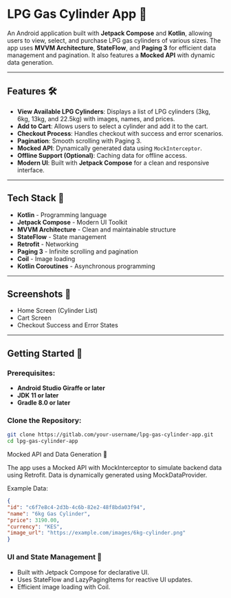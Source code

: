# LPG Gas Cylinder App 🚀
An Android application built with **Jetpack Compose** and **Kotlin**, allowing users to view, select, and purchase LPG gas cylinders of various sizes. The app uses **MVVM Architecture**, **StateFlow**, and **Paging 3** for efficient data management and pagination. It also features a **Mocked API** with dynamic data generation.

---

## Features 🛠️
- **View Available LPG Cylinders**: Displays a list of LPG cylinders (3kg, 6kg, 13kg, and 22.5kg) with images, names, and prices.
- **Add to Cart**: Allows users to select a cylinder and add it to the cart.
- **Checkout Process**: Handles checkout with success and error scenarios.
- **Pagination**: Smooth scrolling with Paging 3.
- **Mocked API**: Dynamically generated data using `MockInterceptor`.
- **Offline Support (Optional)**: Caching data for offline access.
- **Modern UI**: Built with **Jetpack Compose** for a clean and responsive interface.

---

## Tech Stack 🧰
- **Kotlin** - Programming language
- **Jetpack Compose** - Modern UI Toolkit
- **MVVM Architecture** - Clean and maintainable structure
- **StateFlow** - State management
- **Retrofit** - Networking
- **Paging 3** - Infinite scrolling and pagination
- **Coil** - Image loading
- **Kotlin Coroutines** - Asynchronous programming

---

## Screenshots 📸
- Home Screen (Cylinder List)
- Cart Screen
- Checkout Success and Error States

---

## Getting Started 🚀
### Prerequisites:
- **Android Studio Giraffe or later**
- **JDK 11 or later**
- **Gradle 8.0 or later**

### Clone the Repository:
```bash
git clone https://gitlab.com/your-username/lpg-gas-cylinder-app.git
cd lpg-gas-cylinder-app
```
Mocked API and Data Generation 🧪

The app uses a Mocked API with MockInterceptor to simulate backend data using Retrofit. Data is dynamically generated using MockDataProvider.

Example Data:
```json
{
"id": "c6f7e8c4-2d3b-4c6b-82e2-48f8bda03f94",
"name": "6kg Gas Cylinder",
"price": 3190.00,
"currency": "KES",
"image_url": "https://example.com/images/6kg-cylinder.png"
}
```

### UI and State Management 🎨
- Built with Jetpack Compose for declarative UI.
- Uses StateFlow and LazyPagingItems for reactive UI updates.
- Efficient image loading with Coil.